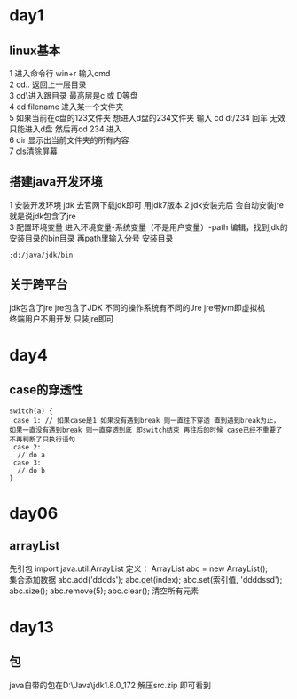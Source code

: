 # day1
## linux基本  
1 进入命令行 win+r 输入cmd  
2 cd.. 返回上一层目录  
3 cd\进入跟目录 最高层是c 或 D等盘  
4 cd filename 进入某一个文件夹  
5 如果当前在c盘的123文件夹 想进入d盘的234文件夹 输入 cd d:/234 回车 无效 只能进入d盘 然后再cd 234 进入  
6 dir 显示出当前文件夹的所有内容  
7 cls清除屏幕

## 搭建java开发环境
1 安装开发环境 jdk 去官网下载jdk即可 用jdk7版本 
2 jdk安装完后 会自动安装jre 就是说jdk包含了jre  
3 配置环境变量 进入环境变量-系统变量（不是用户变量）-path
编辑，找到jdk的安装目录的bin目录 再path里输入分号 安装目录
```
;d:/java/jdk/bin
```

## 关于跨平台
jdk包含了jre jre包含了JDK 不同的操作系统有不同的Jre jre带jvm即虚拟机  
终端用户不用开发 只装jre即可

# day4 
## case的穿透性
```
switch(a) {
 case 1: // 如果case是1 如果没有遇到break 则一直往下穿透 直到遇到break为止， 如果一直没有遇到break 则一直穿透到底 即switch结束 再往后的时候 case已经不重要了 不再判断了只执行语句
 case 2:
  // do a
 case 3:
  // do b
}
```

# day06
## arrayList
先引包 import java.util.ArrayList
定义：
ArrayList<String> abc = new ArrayList<String>();  
集合添加数据
abc.add('dddds');
abc.get(index);
abc.set(索引值, 'ddddssd');
abc.size();
abc.remove(5);
abc.clear(); 清空所有元素

# day13
## 包
java自带的包在D:\Java\jdk1.8.0_172 解压src.zip 即可看到
